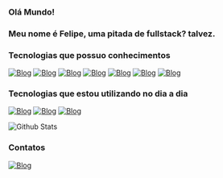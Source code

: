### Olá Mundo!

### Meu nome é Felipe, uma pitada de fullstack? talvez.

### Tecnologias que possuo conhecimentos

[![Blog](https://img.shields.io/badge/Java-ED8B00?style=for-the-badge&logo=openjdk&logoColor=white)]()
[![Blog](https://img.shields.io/badge/HTML5-E34F26?style=for-the-badge&logo=html5&logoColor=white)]()
[![Blog](https://img.shields.io/badge/CSS3-1572B6?style=for-the-badge&logo=css3&logoColor=white)]()
[![Blog](https://img.shields.io/badge/Python-14354C?style=for-the-badge&logo=python&logoColor=white)]()
[![Blog](https://img.shields.io/badge/JavaScript-323330?style=for-the-badge&logo=javascript&logoColor=F7DF1E)]()
[![Blog](https://img.shields.io/badge/MySQL-005C84?style=for-the-badge&logo=mysql&logoColor=white)]()
[![Blog](https://img.shields.io/badge/C-00599C?style=for-the-badge&logo=c&logoColor=white)]()


### Tecnologias que estou utilizando no dia a dia

[![Blog](https://img.shields.io/badge/C-00599C?style=for-the-badge&logo=c&logoColor=white)]()
[![Blog](https://img.shields.io/badge/Python-14354C?style=for-the-badge&logo=python&logoColor=white)]()
[![Blog](https://img.shields.io/badge/MySQL-005C84?style=for-the-badge&logo=mysql&logoColor=white)]()


![Github Stats](https://teste-pi-smoky.vercel.app/api?username=FelpsGonsales&theme=blue-green)


### Contatos
[![Blog](https://img.shields.io/badge/linktree-39E09B?style=for-the-badge&logo=linktree&logoColor=white)](https://linktr.ee/felpos)

